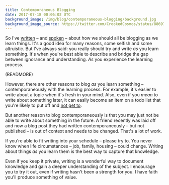 ```yaml
---
title: Contemporaneous Blogging
date: 2017-07-18 00:06:02 UTC
background_image: /img/blog/contemporaneous-blogging/background.jpg
background_image_source: https://twitter.com/CrookedCosmos/status/886976250375491584
---
```


So I've [written](https://ashfurrow.com/blog/sharing-is-selfish/) – and [spoken](https://ashfurrow.com/blog/sharing-is-selfish/) – about how we should all be blogging as we learn things. It's a good idea for many reasons, some selfish and some altruistic. But I've always said: you really should try and write _as_ you learn something. It's when you're best able to describe and bridge the gap between ignorance and understanding. _As_ you experience the learning process.

(READMORE)

However, there are other reasons to blog _as_ you learn something – contemporaneously with the learning process. For example, it's easier to write about a topic when it's fresh in your mind. Also, even if you _mean_ to write about something later, it can easily become an item on a todo list that you're likely to put off and [not get to](https://github.com/ashfurrow/blog/issues/188#issuecomment-315918906).

But another reason to blog contemporaneously is that you may just not be able to write about something in the future. A friend recently was laid off and now a blog post they had written contemporaneously – but not published – is out of context and needs to be changed. That's a lot of work.

If you're able to fit writing into your schedule – please try to. You never know when life circumstances – job, family, housing – could change. Writing about things _as_ you learn them is the best way to capture that knowledge.

Even if you keep it private, writing is a wonderful way to document knowledge and gain a deeper understanding of the subject. I encourage you to try it out, even if writing hasn't been a strength for you. I have faith you'll produce something of value.


